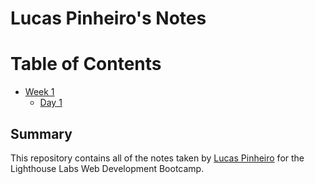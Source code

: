 # Lucas Pinheiro's Notes
# Table of Contents

* [Week 1](/Week_1)
  * [Day 1](/Day_1)

## Summary 

This repository contains all of the notes taken by [Lucas Pinheiro](https://github.com/lucasapin) for the Lighthouse Labs Web Development Bootcamp.